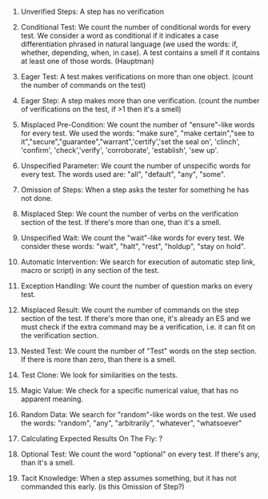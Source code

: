 1) Unverified Steps: A step has no verification


2) Conditional Test: We count the number of conditional words for every test. We consider a word as conditional if it indicates a case
differentiation phrased in natural language (we used the words: if, whether, depending, when, in case). A test contains a smell if it contains at least one of those words. (Hauptman)

3) Eager Test: A test makes verifications on more than one object. (count the number of commands on the test)


4) Eager Step: A step makes more than one verification. (count the number of verifications on the test, if >1 then it's a smell)

5) Misplaced Pre-Condition: We count the number of "ensure"-like words for every test. We used the words: "make sure", "make certain","see to it","secure","guarantee","warrant",'certify','set the seal on', 'clinch', 'confirm', 'check','verify', 'corroborate', 'establish', 'sew up'.

6) Unspecified Parameter: We count the number of unspecific words for every test. The words used are: "all", "default", "any", "some".

7) Omission of Steps: When a step asks the tester for something he has not done.
8) Misplaced Step: We count the number of verbs on the verification section of the test. If there's more than one, than it's a smell.
9) Unspecified Wait: We count the "wait"-like words for every test. We consider these words: "wait", "halt", "rest", "holdup", "stay on hold".


10) Automatic Intervention: We search for execution of automatic step link, macro or script) in any section of the test.


11) Exception Handling: We count the number of question marks on every test.

12) Misplaced Result: We count the number of commands on the step section of the test. If there's more than one, it's already an ES and we must check if the extra command may be a verification, i.e. it can fit on the verification section.
13) Nested Test: We count the number of "Test" words on the step section. If there is more than zero, than there is a smell.
14) Test Clone: We look for similarities on the tests.
15) Magic Value: We check for a specific numerical value, that has no apparent meaning.
16) Random Data: We search for "random"-like words on the test. We used the words: "random", "any", "arbitrarily", "whatever", "whatsoever"
17) Calculating Expected Results On The Fly: ?
18) Optional Test: We count the word "optional" on every test. If there's any, than it's a smell.
19) Tacit Knowledge: When a step assumes something, but it has not commanded this early. (is this Omission of Step?)